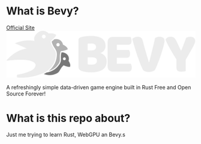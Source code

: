 # What is Bevy?
  [Official Site](https://bevyengine.org)
  <img src='assets/bevy_logo_dark.svg'>

  A refreshingly simple data-driven game engine built in Rust
Free and Open Source Forever!

# What is this repo about?
  Just me trying to learn Rust, WebGPU an Bevy.s